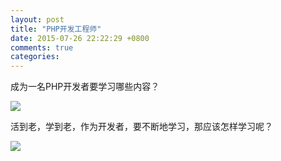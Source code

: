 ```yaml
---
layout: post
title: "PHP开发工程师"
date: 2015-07-26 22:22:29 +0800
comments: true
categories: 
---
```

成为一名PHP开发者要学习哪些内容？

![](http://7xkc1x.com1.z0.glb.clouddn.com/what_shoud_learn_for_phper.jpg)


活到老，学到老，作为开发者，要不断地学习，那应该怎样学习呢？

![](http://7xkc1x.com1.z0.glb.clouddn.com/how_to_learn_php.jpg)
